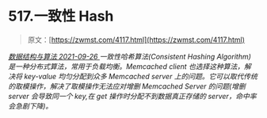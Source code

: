<!--yml
category: 未分类
date: 0001-01-01 00:00:00
-->

# 517.一致性 Hash

> 原文：[https://zwmst.com/4117.html](https://zwmst.com/4117.html)

   [ *数据结构与算法* ](https://zwmst.com/%e6%95%b0%e6%8d%ae%e7%bb%93%e6%9e%84%e4%b8%8e%e7%ae%97%e6%b3%95)*[ <time datetime="2021-09-27T00:11:57+08:00"> 2021-09-26 </time> ](https://zwmst.com/4117.html)  一致性哈希算法(Consistent Hashing Algorithm)是一种分布式算法，常用于负载均衡。Memcached client 也选择这种算法，解决将 key-value 均匀分配到众多 Memcached server 上的问题。它可以取代传统的取模操作，解决了取模操作无法应对增删 Memcached Server 的问题(增删 server 会导致同一个 key,在 get 操作时分配不到数据真正存储的 server，命中率会急剧下降)。*
